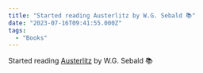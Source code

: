 ```yaml
---
title: "Started reading Austerlitz by W.G. Sebald 📚"
date: "2023-07-16T09:41:55.000Z"
tags: 
  - "Books"
---
```


Started reading [Austerlitz](https://bookshop.org/a/21729/9780812982619) by W.G. Sebald 📚
